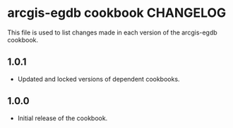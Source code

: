 arcgis-egdb cookbook CHANGELOG
================================

This file is used to list changes made in each version of the arcgis-egdb cookbook.

1.0.1
-----
- Updated and locked versions of dependent cookbooks.

1.0.0
-----
- Initial release of the cookbook.
